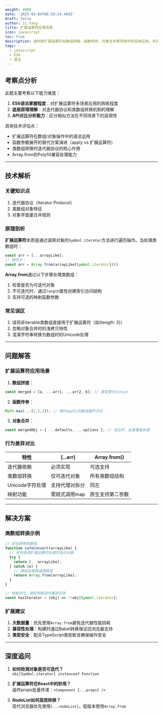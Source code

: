 ```yaml
---
weight: 4900
date: '2025-03-04T06:58:24.484Z'
draft: false
author: zi.Yang
title: 扩展运算符应用场景
icon: javascript
toc: true
description: 请列举扩展运算符在数组拼接、函数传参、对象合并等场景中的具体应用，并对比[...arr]与Array.from()在类数组转换时的行为差异。
tags:
  - javascript
  - ES6
  - 语法
---
```


## 考察点分析

此题主要考察以下能力维度：
1. **ES6语法掌握程度**：对扩展运算符多场景应用的熟练程度
2. **底层原理理解**：对迭代器协议和类数组转换机制的理解
3. **API对比分析能力**：区分相似方法在不同场景下的适用性

具体技术评估点：
- 扩展运算符在数组/对象操作中的语法运用
- 函数参数展开的替代方案演进（apply vs 扩展运算符）
- 类数组转换时迭代器协议的核心作用
- Array.from的Polyfill兼容处理能力

---

## 技术解析

### 关键知识点
1. 迭代器协议（Iterator Protocol）
2. 类数组对象特征
3. 对象字面量合并规则

### 原理剖析
**扩展运算符**本质是通过调用对象的`Symbol.iterator`方法进行遍历操作。当处理类数组时：
```javascript
const arr = [...arrayLike]; 
// 等同于：
const arr = Array.from(arrayLike[Symbol.iterator]())
```

**Array.from**通过以下步骤处理类数组：
1. 检查是否为可迭代对象
2. 不可迭代时，通过`length`属性创建索引访问结构
3. 支持可选的映射函数参数

### 常见误区
1. 误将非iterable类数组直接用于扩展运算符（如{length: 3}）
2. 忽略对象合并时的浅拷贝特性
3. 混淆字符串转换为数组时的Unicode处理

---

## 问题解答

### 扩展运算符应用场景
1. **数组拼接**：
```javascript
const merged = [a, ...arr1, ...arr2, b]; // 直观替代concat
```

2. **函数传参**：
```javascript
Math.max(...[1,5,3]); // 替代apply的数组展开方式
```

3. **对象合并**：
```javascript
const mergedObj = { ...defaults, ...options }; // 浅合并，后者覆盖前者
```

### 行为差异对比
| 特性                | [...arr]         | Array.from()     |
|---------------------|------------------|------------------|
| 迭代器依赖          | 必须实现         | 可选支持         |
| 类数组转换          | 仅可迭代对象     | 所有类数组结构   |
| Unicode字符处理     | 支持代理对拆分   | 同左             |
| 映射功能            | 需链式调用map    | 原生支持第二参数 |

---

## 解决方案

### 类数组转换示例
```javascript
// 安全转换类数组
function safeConvert(arrayLike) {
  // 优先使用扩展运算符处理可迭代对象
  try {
    return [...arrayLike];
  } catch (e) {
    // 降级处理普通类数组
    return Array.from(arrayLike);
  }
}

// 性能优化：提前判断迭代器存在性
const hasIterator = (obj) => !!obj[Symbol.iterator];
```

### 扩展建议
1. **大数据量**：优先使用`Array.from`避免迭代器性能损耗
2. **兼容性处理**：构建时通过Babel转换保证旧浏览器支持
3. **类型安全**：配合TypeScript类型断言确保操作安全

---

## 深度追问

1. **如何检测对象是否可迭代？**  
   `obj[Symbol.iterator] instanceof Function`

2. **扩展运算符在React中的妙用？**  
   组件props批量传递：`<Component {...props} />`

3. **NodeList如何高效转换？**  
   现代浏览器优先使用`[...nodeList]`，低版本使用`Array.from`